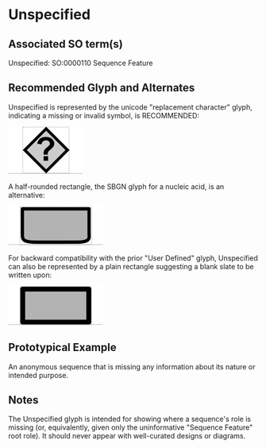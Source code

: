 # Unspecified

## Associated SO term(s)
Unspecified: SO:0000110 Sequence Feature

## Recommended Glyph and Alternates

Unspecified is represented by the unicode "replacement character" glyph, indicating a missing or invalid symbol, is RECOMMENDED:

  ![glyph specification](replacement-glyph-specification.png)

A half-rounded rectangle, the SBGN glyph for a nucleic acid, is an alternative:

  ![glyph specification](halfround-rectangle-specification.png)
  
For backward compatibility with the prior "User Defined" glyph, Unspecified can also be represented by a plain rectangle suggesting a blank slate to be written upon:

![glyph specification](user-defined-specification.png)


## Prototypical Example

An anonymous sequence that is missing any information about its nature or intended purpose.

## Notes
The Unspecified glyph is intended for showing where a sequence's role is missing (or, equivalently, given only the uninformative "Sequence Feature" root role). It should never appear with well-curated designs or diagrams.
